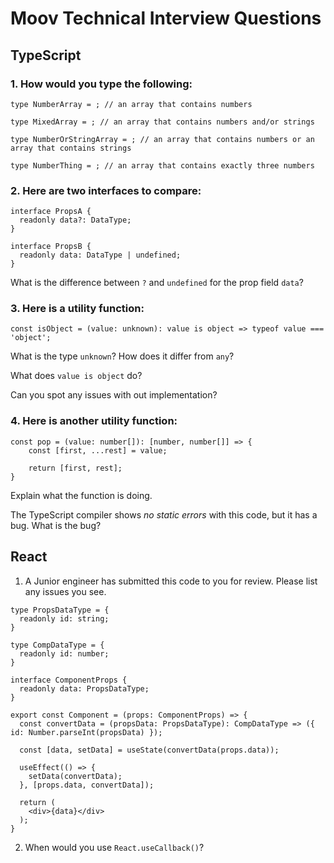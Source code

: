 # Moov Technical Interview Questions

## TypeScript

### 1. How would you type the following:

```TS
type NumberArray = ; // an array that contains numbers
```

```TS
type MixedArray = ; // an array that contains numbers and/or strings
```

```TS
type NumberOrStringArray = ; // an array that contains numbers or an array that contains strings
```

```TS
type NumberThing = ; // an array that contains exactly three numbers
```

### 2. Here are two interfaces to compare:

```TS
interface PropsA {
  readonly data?: DataType;
}
```

```TS
interface PropsB {
  readonly data: DataType | undefined;
}
```

What is the difference between `?` and `undefined` for the prop field `data`?

>

### 3. Here is a utility function:

```TS
const isObject = (value: unknown): value is object => typeof value === 'object';
```

What is the type `unknown`? How does it differ from `any`?

What does `value is object` do?

Can you spot any issues with out implementation?

### 4. Here is another utility function:

```TS
const pop = (value: number[]): [number, number[]] => {
    const [first, ...rest] = value;

    return [first, rest];
}
```

Explain what the function is doing.

The TypeScript compiler shows _no static errors_ with this code, but it has a bug. What is the bug?

## React

1. A Junior engineer has submitted this code to you for review. Please list any issues you see.

```TSX
type PropsDataType = {
  readonly id: string;
}

type CompDataType = {
  readonly id: number;
}

interface ComponentProps {
  readonly data: PropsDataType;
}

export const Component = (props: ComponentProps) => {
  const convertData = (propsData: PropsDataType): CompDataType => ({ id: Number.parseInt(propsData) });

  const [data, setData] = useState(convertData(props.data));

  useEffect(() => {
    setData(convertData);
  }, [props.data, convertData]);

  return (
    <div>{data}</div>
  );
}
```

2. When would you use `React.useCallback()`?
